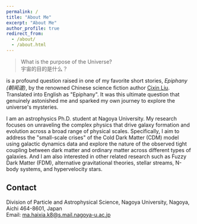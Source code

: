 ```yaml
---
permalink: /
title: "About Me"
excerpt: "About Me"
author_profile: true
redirect_from: 
  - /about/
  - /about.html
---
```


<!-- ### Celestial Ruminations: A Quest for the Universe's Purpose -->

> What is the purpose of the Universe? <br> 宇宙的目的是什么？

is a profound question raised in one of my favorite short stories, *Epiphany (朝闻道)*, by the renowned Chinese science fiction author [Cixin Liu](https://en.wikipedia.org/wiki/Liu_Cixin). Translated into English as "Epiphany". It was this ultimate question that genuinely astonished me and sparked my own journey to explore the universe's mysteries.

<!-- <font color="#75ACC0">As an astrophysics student</font> -->
I am an astrophysics Ph.D. student at Nagoya University.
My research focuses on unraveling the complex physics that drive galaxy formation and evolution across a broad range of physical scales. Specifically, I aim to address the "small-scale crises" of the Cold Dark Matter (CDM) model using galactic dynamics data and explore the nature of the observed tight coupling between dark matter and ordinary matter across different types of galaxies. And I am also interested in other related research such as Fuzzy Dark Matter (FDM), alternative gravitational theories, stellar streams, N-body systems, and hypervelocity stars.

## Contact

Division of Particle and Astrophysical Science, Nagoya University, Nagoya, Aichi 464-8601, Japan <br>
Email: ma.haixia.k8@s.mail.nagoya-u.ac.jp
